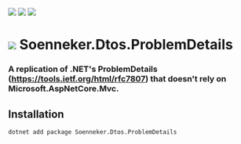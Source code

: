 [![](https://img.shields.io/nuget/v/soenneker.dtos.problemdetails.svg?style=for-the-badge)](https://www.nuget.org/packages/soenneker.dtos.problemdetails/)
[![](https://img.shields.io/github/actions/workflow/status/soenneker/soenneker.dtos.problemdetails/publish-package.yml?style=for-the-badge)](https://github.com/soenneker/soenneker.dtos.problemdetails/actions/workflows/publish-package.yml)
[![](https://img.shields.io/nuget/dt/soenneker.dtos.problemdetails.svg?style=for-the-badge)](https://www.nuget.org/packages/soenneker.dtos.problemdetails/)

# ![](https://user-images.githubusercontent.com/4441470/224455560-91ed3ee7-f510-4041-a8d2-3fc093025112.png) Soenneker.Dtos.ProblemDetails
### A replication of .NET's ProblemDetails (https://tools.ietf.org/html/rfc7807) that doesn't rely on Microsoft.AspNetCore.Mvc.

## Installation

```
dotnet add package Soenneker.Dtos.ProblemDetails
```
